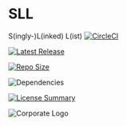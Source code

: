 # SLL
S(ingly-)L(inked) L(ist)
[![CircleCI](https://img.shields.io/circleci/build/github/InnovAnon-Inc/SLL/?color=%23FF1100&logo=InnovAnon%2C%20Inc.&logoColor=%23FF1133&style=plastic)](https://circleci.com/gh/InnovAnon-Inc/SLL/)

[![Latest Release](https://img.shields.io/github/commits-since/InnovAnon-Inc/SLL//latest?color=%23FF1100&include_prereleases&logo=InnovAnon%2C%20Inc.&logoColor=%23FF1133&style=plastic)](https://github.com/InnovAnon-Inc/SLL//releases/latest)

[![Repo Size](https://img.shields.io/github/repo-size/InnovAnon-Inc/SLL/?color=%23FF1100&logo=InnovAnon%2C%20Inc.&logoColor=%23FF1133&style=plastic)](https://github.com/InnovAnon-Inc/SLL/)

![Dependencies](https://img.shields.io/librariesio/github/InnovAnon-Inc/SLL/?color=%23FF1100&style=plastic)

[![License Summary](https://img.shields.io/github/license/InnovAnon-Inc/SLL/?color=%23FF1100&label=Free%20Code%20for%20a%20Free%20World%21&logo=InnovAnon%2C%20Inc.&logoColor=%23FF1133&style=plastic)](https://tldrlegal.com/license/unlicense#summary)

![Corporate Logo](https://i.imgur.com/UD8y4Is.gif)

